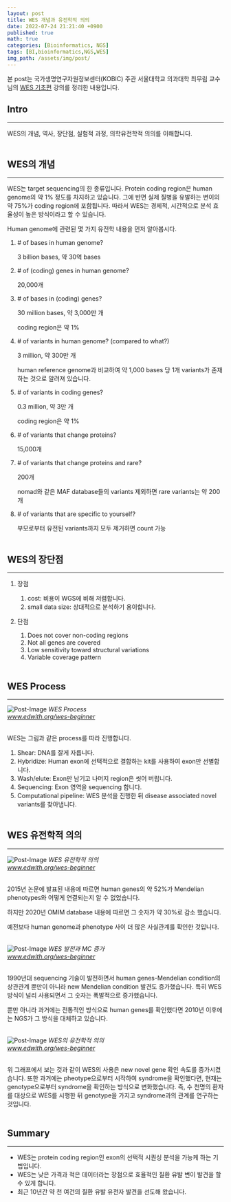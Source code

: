 ```yaml
---
layout: post
title: WES 개념과 유전학적 의의
date: 2022-07-24 21:21:40 +0900
published: true
math: true
categories: [Bioinformatics, NGS]
tags: [BI,bioinformatics,NGS,WES]
img_path: /assets/img/post/
---
```


본 post는 국가생명연구자원정보센터(KOBIC) 주관 서울대학교 의과대학 최무림 교수님의 [WES 기초편](www.edwith.org/wes-beginner/, "WES 기초편") 강의를 정리한 내용입니다.

## Intro
***

WES의 개념, 역사, 장단점, 실험적 과정, 의학유전학적 의의를 이해합니다.
<br><br>


## WES의 개념
***

WES는 target sequencing의 한 종류입니다. Protein coding region은 human genome의 약 1% 정도를 차지하고 있습니다. 그에 반면 실제 질병을 유발하는 변이의 약 75%가 coding region에 포함됩니다. 따라서 WES는 경제적, 시간적으로 분석 효율성이 높은 방식이라고 할 수 있습니다.

Human genome에 관련된 몇 가지 유전학 내용을 먼저 알아봅시다.

1. \# of bases in human genome?

   3 billion bases, 약 30억 bases

2. \# of (coding) genes in human genome?

   20,000개

3. \# of bases in (coding) genes?

   30 million bases, 약 3,000만 개

   coding region은 약 1%

4. \# of variants in human genome? (compared to what?)

   3 million, 약 300만 개

   human reference genome과 비교하여 약 1,000 bases 당 1개 variants가 존재하는 것으로 알려져 있습니다.

5. \# of variants in coding genes?

   0.3 million, 약 3만 개

   coding region은 약 1%

6. \# of variants that change proteins?

   15,000개 

7. \# of variants that change proteins and rare?

   200개

   nomad와 같은 MAF database들의 variants 제외하면 rare variants는 약 200개

8. \# of variants that are specific to yourself?

   부모로부터 유전된 variants까지 모두 제거하면 count 가능
<br><br>


## WES의 장단점
***

1. 장점
   1. cost: 비용이 WGS에 비해 저렴합니다.
   2. small data size: 상대적으로 분석하기 용이합니다.

2. 단점
   1. Does not cover non-coding regions
   2. Not all genes are covered
   3. Low sensitivity toward structural variations
   4. Variable coverage pattern
<br><br>


## WES Process
***

![Post-Image](WES-process.png)
 _WES Process<br>
 www.edwith.org/wes-beginner_
<br><br>


WES는 그림과 같은 process를 따라 진행합니다.

1. Shear: DNA를 잘게 자릅니다.
2. Hybridize: Human exon에 선택적으로 결합하는 kit를 사용하여 exon만 선별합니다.
3. Wash/elute: Exon만 남기고 나머지 region은 씻어 버립니다.
4. Sequencing: Exon 영역을 sequencing 합니다.
5. Computational pipeline: WES 분석을 진행한 뒤 disease associated novel variants를 찾아냅니다.
<br><br>


## WES 유전학적 의의
***

![Post-Image](WES-use.png)
 _WES 유전학적 의의<br>
 www.edwith.org/wes-beginner_
<br><br>


2015년 논문에 발표된 내용에 따르면 human genes의 약 52%가 Mendelian phenotypes와 어떻게 연결되는지 알 수 없었습니다.

하지만 2020년 OMIM database 내용에 따르면 그 숫자가 약 30%로 감소 했습니다.

예전보다 human genome과 phenotype 사이 더 많은 사실관계를 확인한 것입니다.
<br><br>


![Post-Image](WES-use2.png)
 _WES 발전과 MC 증가<br>
 www.edwith.org/wes-beginner_
<br><br>


1990년대 sequencing 기술이 발전하면서 human genes-Mendelian condition의 상관관계 뿐만이 아니라 new Mendelian condition 발견도 증가했습니다. 특히 WES 방식이 널리 사용되면서 그 숫자는 폭발적으로 증가했습니다.

뿐만 아니라 과거에는 전통적인 방식으로 human genes를 확인했다면 2010년 이후에는 NGS가 그 방식을 대체하고 있습니다.
<br><br>


![Post-Image](WES-use3.png)
 _WES의 유전학적 의의<br>
 www.edwith.org/wes-beginner_
<br><br>


위 그래프에서 보는 것과 같이 WES의 사용은 new novel gene 확인 속도를 증가시켰습니다. 또한 과거에는 pheotype으로부터 시작하여 syndrome을 확인했다면, 현재는 genotype으로부터 syndrome을 확인하는 방식으로 변화했습니다. 즉, 수 천명의 환자를 대상으로 WES를 시행한 뒤 genotype을 가지고 syndrome과의 관계를 연구하는 것입니다.
<br><br>


## Summary
***

* WES는 protein coding region인 exon의 선택적 시퀀싱 분석을 가능케 하는 기법입니다.
* WES는 낮은 가격과 적은 데이터라는 장점으로 효율적인 질환 유발 변이 발견을 할 수 있게 합니다.
* 최근 10년간 약 천 여건의 질환 유발 유전자 발견을 선도해 왔습니다.